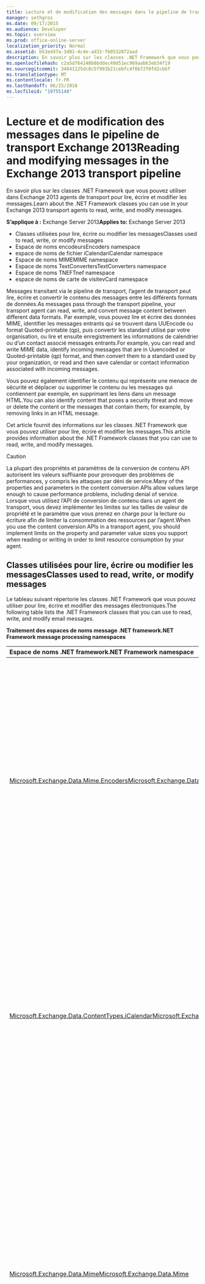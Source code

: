 ```yaml
---
title: Lecture et de modification des messages dans le pipeline de transport Exchange 2013
manager: sethgros
ms.date: 09/17/2015
ms.audience: Developer
ms.topic: overview
ms.prod: office-online-server
localization_priority: Normal
ms.assetid: b53ed47a-3d01-4c4e-ad32-fb0532872aad
description: En savoir plus sur les classes .NET Framework que vous pouvez utiliser dans Exchange 2013 agents de transport pour lire, écrire et modifier les messages.
ms.openlocfilehash: c2a5d764140b86ddec49d51ec969aab63eb34f19
ms.sourcegitcommit: 34041125dc8c5f993b21cebfc4f8b72f0fd2cb6f
ms.translationtype: MT
ms.contentlocale: fr-FR
ms.lasthandoff: 06/25/2018
ms.locfileid: "19755148"
---
```

# <a name="reading-and-modifying-messages-in-the-exchange-2013-transport-pipeline"></a><span data-ttu-id="31480-103">Lecture et de modification des messages dans le pipeline de transport Exchange 2013</span><span class="sxs-lookup"><span data-stu-id="31480-103">Reading and modifying messages in the Exchange 2013 transport pipeline</span></span>

<span data-ttu-id="31480-104">En savoir plus sur les classes .NET Framework que vous pouvez utiliser dans Exchange 2013 agents de transport pour lire, écrire et modifier les messages.</span><span class="sxs-lookup"><span data-stu-id="31480-104">Learn about the .NET Framework classes you can use in your Exchange 2013 transport agents to read, write, and modify messages.</span></span>
  
<span data-ttu-id="31480-105">**S’applique à :** Exchange Server 2013</span><span class="sxs-lookup"><span data-stu-id="31480-105">**Applies to:** Exchange Server 2013</span></span>
  
- <span data-ttu-id="31480-106">Classes utilisées pour lire, écrire ou modifier les messages</span><span class="sxs-lookup"><span data-stu-id="31480-106">Classes used to read, write, or modify messages</span></span>
- <span data-ttu-id="31480-107">Espace de noms encodeurs</span><span class="sxs-lookup"><span data-stu-id="31480-107">Encoders namespace</span></span>
- <span data-ttu-id="31480-108">espace de noms de fichier iCalendar</span><span class="sxs-lookup"><span data-stu-id="31480-108">iCalendar namespace</span></span>
- <span data-ttu-id="31480-109">Espace de noms MIME</span><span class="sxs-lookup"><span data-stu-id="31480-109">MIME namespace</span></span>
- <span data-ttu-id="31480-110">Espace de noms TextConverters</span><span class="sxs-lookup"><span data-stu-id="31480-110">TextConverters namespace</span></span>
- <span data-ttu-id="31480-111">Espace de noms TNEF</span><span class="sxs-lookup"><span data-stu-id="31480-111">Tnef namespace</span></span>
- <span data-ttu-id="31480-112">espace de noms de carte de visite</span><span class="sxs-lookup"><span data-stu-id="31480-112">vCard namespace</span></span>
  
<span data-ttu-id="31480-113">Messages transitant via le pipeline de transport, l’agent de transport peut lire, écrire et convertir le contenu des messages entre les différents formats de données.</span><span class="sxs-lookup"><span data-stu-id="31480-113">As messages pass through the transport pipeline, your transport agent can read, write, and convert message content between different data formats.</span></span> <span data-ttu-id="31480-114">Par exemple, vous pouvez lire et écrire des données MIME, identifier les messages entrants qui se trouvent dans UUEncode ou format Quoted-printable (qp), puis convertir les standard utilisé par votre organisation, ou lire et ensuite enregistrement les informations de calendrier ou d’un contact associé messages entrants.</span><span class="sxs-lookup"><span data-stu-id="31480-114">For example, you can read and write MIME data, identify incoming messages that are in Uuencoded or Quoted-printable (qp) format, and then convert them to a standard used by your organization, or read and then save calendar or contact information associated with incoming messages.</span></span> 
  
<span data-ttu-id="31480-115">Vous pouvez également identifier le contenu qui représente une menace de sécurité et déplacer ou supprimer le contenu ou les messages qui contiennent par exemple, en supprimant les liens dans un message HTML.</span><span class="sxs-lookup"><span data-stu-id="31480-115">You can also identify content that poses a security threat and move or delete the content or the messages that contain them; for example, by removing links in an HTML message.</span></span>
  
<span data-ttu-id="31480-116">Cet article fournit des informations sur les classes .NET Framework que vous pouvez utiliser pour lire, écrire et modifier les messages.</span><span class="sxs-lookup"><span data-stu-id="31480-116">This article provides information about the .NET Framework classes that you can use to read, write, and modify messages.</span></span>
  
> [!CAUTION]
> <span data-ttu-id="31480-117">La plupart des propriétés et paramètres de la conversion de contenu API autorisent les valeurs suffisante pour provoquer des problèmes de performances, y compris les attaques par déni de service.</span><span class="sxs-lookup"><span data-stu-id="31480-117">Many of the properties and parameters in the content conversion APIs allow values large enough to cause performance problems, including denial of service.</span></span> <span data-ttu-id="31480-118">Lorsque vous utilisez l’API de conversion de contenu dans un agent de transport, vous devez implémenter les limites sur les tailles de valeur de propriété et le paramètre que vous prenez en charge pour la lecture ou écriture afin de limiter la consommation des ressources par l’agent.</span><span class="sxs-lookup"><span data-stu-id="31480-118">When you use the content conversion APIs in a transport agent, you should implement limits on the property and parameter value sizes you support when reading or writing in order to limit resource consumption by your agent.</span></span> 

<span data-ttu-id="31480-119"><a name="Namespaces"> </a></span><span class="sxs-lookup"><span data-stu-id="31480-119"></span></span>

## <a name="classes-used-to-read-write-or-modify-messages"></a><span data-ttu-id="31480-120">Classes utilisées pour lire, écrire ou modifier les messages</span><span class="sxs-lookup"><span data-stu-id="31480-120">Classes used to read, write, or modify messages</span></span>

<span data-ttu-id="31480-121">Le tableau suivant répertorie les classes .NET Framework que vous pouvez utiliser pour lire, écrire et modifier des messages électroniques.</span><span class="sxs-lookup"><span data-stu-id="31480-121">The following table lists the .NET Framework classes that you can use to read, write, and modify email messages.</span></span>
  
<span data-ttu-id="31480-122">**Traitement des espaces de noms message .NET framework**</span><span class="sxs-lookup"><span data-stu-id="31480-122">**.NET Framework message processing namespaces**</span></span>

|<span data-ttu-id="31480-123">**Espace de noms .NET framework**</span><span class="sxs-lookup"><span data-stu-id="31480-123">**.NET Framework namespace**</span></span>|<span data-ttu-id="31480-124">**Classes**</span><span class="sxs-lookup"><span data-stu-id="31480-124">**Classes**</span></span>|
|:-----|:-----|
|[<span data-ttu-id="31480-125">Microsoft.Exchange.Data.Mime.Encoders</span><span class="sxs-lookup"><span data-stu-id="31480-125">Microsoft.Exchange.Data.Mime.Encoders</span></span>](https://msdn.microsoft.com/library/Microsoft.Exchange.Data.Mime.Encoders.aspx) <br/> |<span data-ttu-id="31480-126">Contient des classes pour coder et décoder mémoire, une classe de flux encodeur qui accepte l’une des classes encodeur ou un décodeur contenues dans une énumération associée, et [le codeur ByteEncoder](https://msdn.microsoft.com/library/Microsoft.Exchange.Data.Mime.Encoders.ByteEncoder.aspx) la classe de base et classe d’exception [ByteEncoderException](https://msdn.microsoft.com/library/Microsoft.Exchange.Data.Mime.Encoders.ByteEncoderException.aspx) pour les encodeurs et des décodeurs.</span><span class="sxs-lookup"><span data-stu-id="31480-126">Contains classes for in-memory encoding and decoding, an encoder stream class that accepts one of the encoder or decoder classes contained in an associated enumeration, and the [ByteEncoder](https://msdn.microsoft.com/library/Microsoft.Exchange.Data.Mime.Encoders.ByteEncoder.aspx) base class and [ByteEncoderException](https://msdn.microsoft.com/library/Microsoft.Exchange.Data.Mime.Encoders.ByteEncoderException.aspx) exception class for the encoders and decoders.</span></span>  <br/> |
|[<span data-ttu-id="31480-127">Microsoft.Exchange.Data.ContentTypes.iCalendar</span><span class="sxs-lookup"><span data-stu-id="31480-127">Microsoft.Exchange.Data.ContentTypes.iCalendar</span></span>](https://msdn.microsoft.com/library/Microsoft.Exchange.Data.ContentTypes.iCalendar.aspx) <br/> |<span data-ttu-id="31480-128">Contient les types qui vous permettent de lire et écrire des flux de données qui contiennent des informations de calendrier.</span><span class="sxs-lookup"><span data-stu-id="31480-128">Contains types that enable you to read and write data streams that contain calendar information.</span></span> <span data-ttu-id="31480-129">Inclut un calendrier de lecteur et writer, un objet exception, un objet de périodicité et structures et énumérations qui vous aident à renvoient les informations relatives aux éléments de calendrier.</span><span class="sxs-lookup"><span data-stu-id="31480-129">Includes a calendar reader and writer, an exception object, a recurrence object, and structures and enumerations that help you return property information about calendar items.</span></span>  <br/> |
|[<span data-ttu-id="31480-130">Microsoft.Exchange.Data.Mime</span><span class="sxs-lookup"><span data-stu-id="31480-130">Microsoft.Exchange.Data.Mime</span></span>](https://msdn.microsoft.com/library/Microsoft.Exchange.Data.Mime.aspx) <br/> |<span data-ttu-id="31480-131">Contient des classes, des structures, énumérations et délégués que vous pouvez utiliser pour créer, lire, écrire, Parcourir, coder et décoder des données MIME.</span><span class="sxs-lookup"><span data-stu-id="31480-131">Contains classes, structures, enumerations, and delegates that you can use to create, read, write, traverse, encode, and decode MIME data.</span></span> <span data-ttu-id="31480-132">Comprend un lecteur de flux et enregistreur qui vous permet de transférer uniquement accès en lecture et écriture pour les flux de données MIME, ainsi que les méthodes basées sur le modèle DOM et classes que vous pouvez utiliser sur des documents MIME.</span><span class="sxs-lookup"><span data-stu-id="31480-132">Includes a stream-based reader and writer that gives you forward-only read and write access to MIME data streams, as well as DOM-based methods and classes you can use on MIME documents.</span></span>  <br/> |
|[<span data-ttu-id="31480-133">Microsoft.Exchange.Data.TextConverters</span><span class="sxs-lookup"><span data-stu-id="31480-133">Microsoft.Exchange.Data.TextConverters</span></span>](https://msdn.microsoft.com/library/Microsoft.Exchange.Data.TextConverters.aspx) <br/> |<span data-ttu-id="31480-134">Contient les classes, structures, énumérations et délégués qui vous permettent de lire et écrire un flux de données et effectuer des conversions entre les types de données spécifiques ; par exemple, le code HTML au Format RTF (RICH Text Format).</span><span class="sxs-lookup"><span data-stu-id="31480-134">Contains classes, structures, enumerations, and delegates that allow you to read and write a data stream and perform conversions between specific data types; for example, HTML to Rich Text Format (RTF).</span></span> <span data-ttu-id="31480-135">Convertisseurs de texte permettent de modifier le format d’un flux de document à partir d’un formulaire vers un autre ainsi que supprimer des éléments d’un document qui peut poser un risque de sécurité de façon sélective.</span><span class="sxs-lookup"><span data-stu-id="31480-135">Text converters enable you to change the format of a document stream from one form to another as well as selectively remove elements of a document that might pose a security risk.</span></span>  <br/> |
|[<span data-ttu-id="31480-136">Microsoft.Exchange.Data.ContentTypes.Tnef</span><span class="sxs-lookup"><span data-stu-id="31480-136">Microsoft.Exchange.Data.ContentTypes.Tnef</span></span>](https://msdn.microsoft.com/library/Microsoft.Exchange.Data.ContentTypes.Tnef.aspx) <br/> |<span data-ttu-id="31480-137">Contient un lecteur de flux avant uniquement et enregistreur, une classe d’exception et structures et énumérations qui facilitent la lecture et l’écriture de données Neutral Encapsulation Format TNEF (Transport).</span><span class="sxs-lookup"><span data-stu-id="31480-137">Contains a forward-only stream reader and writer, an exception class, and structures and enumerations that facilitate reading and writing Transport Neutral Encapsulation Format (TNEF) data.</span></span>  <br/> |
|[<span data-ttu-id="31480-138">Microsoft.Exchange.Data.ContentTypes.vCard</span><span class="sxs-lookup"><span data-stu-id="31480-138">Microsoft.Exchange.Data.ContentTypes.vCard</span></span>](https://msdn.microsoft.com/library/Microsoft.Exchange.Data.ContentTypes.vCard.aspx) <br/> |<span data-ttu-id="31480-139">Contient un lecteur de flux avant uniquement et enregistreur, une classe d’exception et structures et énumérations qui facilitent la lecture et l’écriture des données de contact au format vCard.</span><span class="sxs-lookup"><span data-stu-id="31480-139">Contains a forward-only stream reader and writer, an exception class, and structures and enumerations that facilitate reading and writing vCard-formatted contact data.</span></span>  <br/> |
   
## <a name="encoders-namespace"></a><span data-ttu-id="31480-140">Espace de noms encodeurs</span><span class="sxs-lookup"><span data-stu-id="31480-140">Encoders namespace</span></span>
<span data-ttu-id="31480-141"><a name="Encoders"> </a></span><span class="sxs-lookup"><span data-stu-id="31480-141"></span></span>

<span data-ttu-id="31480-142">L’espace de noms encodeurs contient des classes pour coder et décoder mémoire.</span><span class="sxs-lookup"><span data-stu-id="31480-142">The Encoders namespace contains classes for in-memory encoding and decoding.</span></span> <span data-ttu-id="31480-143">Il héritent de la classe de base [le codeur ByteEncoder](https://msdn.microsoft.com/library/Microsoft.Exchange.Data.Mime.Encoders.ByteEncoder.aspx) .</span><span class="sxs-lookup"><span data-stu-id="31480-143">These inherit from the [ByteEncoder](https://msdn.microsoft.com/library/Microsoft.Exchange.Data.Mime.Encoders.ByteEncoder.aspx) base class.</span></span> <span data-ttu-id="31480-144">Classes de coder et décoder pour Base64, BinHex, Quoted-printable (qp) et Unix-to-Unix (Uu).</span><span class="sxs-lookup"><span data-stu-id="31480-144">Classes encode and decode for Base64, BinHex, Quoted-printable (qp), and Unix-to-Unix (Uu).</span></span> <span data-ttu-id="31480-145">Les classes suivantes sont utilisées pour coder et décoder mémoire :</span><span class="sxs-lookup"><span data-stu-id="31480-145">The following classes are used for in-memory encoding and decoding:</span></span> 
  
- [<span data-ttu-id="31480-146">Base64Encoder</span><span class="sxs-lookup"><span data-stu-id="31480-146">Base64Encoder</span></span>](https://msdn.microsoft.com/library/Microsoft.Exchange.Data.Mime.Encoders.Base64Encoder.aspx)
    
- [<span data-ttu-id="31480-147">Base64Decoder</span><span class="sxs-lookup"><span data-stu-id="31480-147">Base64Decoder</span></span>](https://msdn.microsoft.com/library/Microsoft.Exchange.Data.Mime.Encoders.Base64Decoder.aspx)
    
- [<span data-ttu-id="31480-148">BinHexEncoder</span><span class="sxs-lookup"><span data-stu-id="31480-148">BinHexEncoder</span></span>](https://msdn.microsoft.com/library/Microsoft.Exchange.Data.Mime.Encoders.BinHexEncoder.aspx)
    
- [<span data-ttu-id="31480-149">BinHexDecoder</span><span class="sxs-lookup"><span data-stu-id="31480-149">BinHexDecoder</span></span>](https://msdn.microsoft.com/library/Microsoft.Exchange.Data.Mime.Encoders.BinHexDecoder.aspx)
    
- [<span data-ttu-id="31480-150">QPEncoder</span><span class="sxs-lookup"><span data-stu-id="31480-150">QPEncoder</span></span>](https://msdn.microsoft.com/library/Microsoft.Exchange.Data.Mime.Encoders.QPEncoder.aspx)
    
- [<span data-ttu-id="31480-151">QPDecoder</span><span class="sxs-lookup"><span data-stu-id="31480-151">QPDecoder</span></span>](https://msdn.microsoft.com/library/Microsoft.Exchange.Data.Mime.Encoders.QPDecoder.aspx)
    
- [<span data-ttu-id="31480-152">UUEncoder</span><span class="sxs-lookup"><span data-stu-id="31480-152">UUEncoder</span></span>](https://msdn.microsoft.com/library/Microsoft.Exchange.Data.Mime.Encoders.UUEncoder.aspx)
    
- [<span data-ttu-id="31480-153">UUDecoder</span><span class="sxs-lookup"><span data-stu-id="31480-153">UUDecoder</span></span>](https://msdn.microsoft.com/library/Microsoft.Exchange.Data.Mime.Encoders.UUDecoder.aspx)
    
<span data-ttu-id="31480-154">Les encodeurs et décodeurs héritent de la classe de base [le codeur ByteEncoder](https://msdn.microsoft.com/library/Microsoft.Exchange.Data.Mime.Encoders.ByteEncoder.aspx) et utilisent la classe d’exception [ByteEncoderException](https://msdn.microsoft.com/library/Microsoft.Exchange.Data.Mime.Encoders.ByteEncoderException.aspx) pour la gestion des erreurs.</span><span class="sxs-lookup"><span data-stu-id="31480-154">The encoders and decoders inherit from the [ByteEncoder](https://msdn.microsoft.com/library/Microsoft.Exchange.Data.Mime.Encoders.ByteEncoder.aspx) base class and use the [ByteEncoderException](https://msdn.microsoft.com/library/Microsoft.Exchange.Data.Mime.Encoders.ByteEncoderException.aspx) exception class for error handling.</span></span> 
  
<span data-ttu-id="31480-155">En outre, l’espace de noms contient la classe [MacBinaryHeader](https://msdn.microsoft.com/library/Microsoft.Exchange.Data.Mime.Encoders.MacBinaryHeader.aspx) , qui identifie les fichiers MacBinary codé et lit leur en-tête de fichier associé.</span><span class="sxs-lookup"><span data-stu-id="31480-155">Additionally, the namespace contains the [MacBinaryHeader](https://msdn.microsoft.com/library/Microsoft.Exchange.Data.Mime.Encoders.MacBinaryHeader.aspx) class, which identifies MacBinary encoded files and reads their associated file header.</span></span> 
  
<span data-ttu-id="31480-156">Enfin, la classe [EncoderStream](https://msdn.microsoft.com/library/Microsoft.Exchange.Data.Mime.Encoders.EncoderStream.aspx) effectue une conversion sur un flux de données au lieu d’un objet en mémoire.</span><span class="sxs-lookup"><span data-stu-id="31480-156">Finally, the [EncoderStream](https://msdn.microsoft.com/library/Microsoft.Exchange.Data.Mime.Encoders.EncoderStream.aspx) class performs a conversion on a data stream instead of an in-memory object.</span></span> <span data-ttu-id="31480-157">Cette classe accepte une des classes encodeur ou un décodeur et lit ou écrit en fonction de l’énumération [EncoderStreamAccess](https://msdn.microsoft.com/library/Microsoft.Exchange.Data.Mime.Encoders.EncoderStreamAccess.aspx) associée.</span><span class="sxs-lookup"><span data-stu-id="31480-157">This class accepts one of the encoder or decoder classes and either reads or writes according to the associated [EncoderStreamAccess](https://msdn.microsoft.com/library/Microsoft.Exchange.Data.Mime.Encoders.EncoderStreamAccess.aspx) enumeration.</span></span> 
  
## <a name="icalendar-namespace"></a><span data-ttu-id="31480-158">espace de noms de fichier iCalendar</span><span class="sxs-lookup"><span data-stu-id="31480-158">iCalendar namespace</span></span>
<span data-ttu-id="31480-159"><a name="iCalendar"> </a></span><span class="sxs-lookup"><span data-stu-id="31480-159"></span></span>

<span data-ttu-id="31480-160">L’espace de noms iCalendar fournit un lecteur avant uniquement rédacteur pour les données iCalendar, en plus des structures de prise en charge et les classes pour la création, l’accès à et modification de flux de fichier iCalendar.</span><span class="sxs-lookup"><span data-stu-id="31480-160">The iCalendar namespace provides a forward-only reader and writer for iCalendar data, in addition to supporting structures and classes for creating, accessing, and modifying iCalendar streams.</span></span>
  
<span data-ttu-id="31480-161">Les classes [CalendarReader](https://msdn.microsoft.com/library/Microsoft.Exchange.Data.ContentTypes.iCalendar.CalendarReader.aspx) et [CalendarWriter](https://msdn.microsoft.com/library/Microsoft.Exchange.Data.ContentTypes.iCalendar.CalendarWriter.aspx) sont utilisées pour lire et écrire des données de flux de fichier iCalendar.</span><span class="sxs-lookup"><span data-stu-id="31480-161">The [CalendarReader](https://msdn.microsoft.com/library/Microsoft.Exchange.Data.ContentTypes.iCalendar.CalendarReader.aspx) and [CalendarWriter](https://msdn.microsoft.com/library/Microsoft.Exchange.Data.ContentTypes.iCalendar.CalendarWriter.aspx) classes are used to read and write iCalendar stream data.</span></span> 
  
<span data-ttu-id="31480-162">Le CalendarReader prend un [flux](https://msdn.microsoft.com/library/System.IO.Stream.aspx) lisible en tant qu’argument à ses constructeurs.</span><span class="sxs-lookup"><span data-stu-id="31480-162">The CalendarReader takes a readable [Stream](https://msdn.microsoft.com/library/System.IO.Stream.aspx) as an argument to its constructors.</span></span> <span data-ttu-id="31480-163">Vous pouvez ensuite utiliser les méthodes [ReadFirstChildComponent](https://msdn.microsoft.com/library/Microsoft.Exchange.Data.ContentTypes.iCalendar.CalendarReader.ReadFirstChildComponent.aspx) , [ReadNextSiblingComponent](https://msdn.microsoft.com/library/Microsoft.Exchange.Data.ContentTypes.iCalendar.CalendarReader.ReadNextSiblingComponent.aspx) et [ReadNextComponent](https://msdn.microsoft.com/library/Microsoft.Exchange.Data.ContentTypes.iCalendar.CalendarReader.ReadNextComponent.aspx) à accès séquentiel les composants iCalendar dans le flux de données.</span><span class="sxs-lookup"><span data-stu-id="31480-163">You can then use the [ReadFirstChildComponent](https://msdn.microsoft.com/library/Microsoft.Exchange.Data.ContentTypes.iCalendar.CalendarReader.ReadFirstChildComponent.aspx) , [ReadNextSiblingComponent](https://msdn.microsoft.com/library/Microsoft.Exchange.Data.ContentTypes.iCalendar.CalendarReader.ReadNextSiblingComponent.aspx) , and [ReadNextComponent](https://msdn.microsoft.com/library/Microsoft.Exchange.Data.ContentTypes.iCalendar.CalendarReader.ReadNextComponent.aspx) methods to sequentially access the iCalendar components in the data stream.</span></span> <span data-ttu-id="31480-164">Selon la valeur que vous avez définies pour la propriété [ComplianceMode](https://msdn.microsoft.com/library/Microsoft.Exchange.Data.ContentTypes.iCalendar.CalendarReader.ComplianceMode.aspx) , erreurs dans le flux de fichier iCalendar provoquent une exception est levée ou entraînera la propriété [ComplianceStatus](https://msdn.microsoft.com/library/Microsoft.Exchange.Data.ContentTypes.iCalendar.CalendarReader.ComplianceStatus.aspx) être définie sur une valeur autre que [conforme](https://msdn.microsoft.com/library/Microsoft.Exchange.Data.ContentTypes.iCalendar.CalendarComplianceStatus.Compliant.aspx) .</span><span class="sxs-lookup"><span data-stu-id="31480-164">Based on the value that you have set for the [ComplianceMode](https://msdn.microsoft.com/library/Microsoft.Exchange.Data.ContentTypes.iCalendar.CalendarReader.ComplianceMode.aspx) property, errors in the iCalendar stream will cause an exception to be thrown or will cause the [ComplianceStatus](https://msdn.microsoft.com/library/Microsoft.Exchange.Data.ContentTypes.iCalendar.CalendarReader.ComplianceStatus.aspx) property to be set to a value other than [Compliant](https://msdn.microsoft.com/library/Microsoft.Exchange.Data.ContentTypes.iCalendar.CalendarComplianceStatus.Compliant.aspx) .</span></span> <span data-ttu-id="31480-165">Vous pouvez vérifier cette propriété pour découvrir des problèmes avec les données entrantes iCalendar.</span><span class="sxs-lookup"><span data-stu-id="31480-165">You can check this property to discover any issues with incoming iCalendar data.</span></span> 
  
<span data-ttu-id="31480-166">La classe [CalendarWriter](https://msdn.microsoft.com/library/Microsoft.Exchange.Data.ContentTypes.iCalendar.CalendarWriter.aspx) prend un [flux de données](https://msdn.microsoft.com/library/System.IO.Stream.aspx) accessible en écriture en tant qu’argument à ses constructeurs.</span><span class="sxs-lookup"><span data-stu-id="31480-166">The [CalendarWriter](https://msdn.microsoft.com/library/Microsoft.Exchange.Data.ContentTypes.iCalendar.CalendarWriter.aspx) class takes a writable [Stream](https://msdn.microsoft.com/library/System.IO.Stream.aspx) as an argument to its constructors.</span></span> 
  
## <a name="mime-namespace"></a><span data-ttu-id="31480-167">Espace de noms MIME</span><span class="sxs-lookup"><span data-stu-id="31480-167">MIME namespace</span></span>
<span data-ttu-id="31480-168"><a name="MIME"> </a></span><span class="sxs-lookup"><span data-stu-id="31480-168"></span></span>

<span data-ttu-id="31480-169">L’espace de noms MIME fournit des classes qui vous permettent de créer, accéder et modifier des documents MIME.</span><span class="sxs-lookup"><span data-stu-id="31480-169">The MIME namespace provides classes that enable you to create, access, and modify MIME documents.</span></span> <span data-ttu-id="31480-170">Vous pouvez travailler avec des documents MIME en utilisant soit une méthode basée sur le DOM ou stream.</span><span class="sxs-lookup"><span data-stu-id="31480-170">You can work with MIME documents by using either a stream-based or DOM-based method.</span></span>
  
### <a name="mimedocument-class-and-the-mime-dom"></a><span data-ttu-id="31480-171">Classe MimeDocument et le DOM MIME</span><span class="sxs-lookup"><span data-stu-id="31480-171">MimeDocument class and the MIME DOM</span></span>

<span data-ttu-id="31480-172">La classe [MimeDocument](https://msdn.microsoft.com/library/Microsoft.Exchange.Data.Mime.MimeDocument.aspx) permet l’accès à un document MIME DOM.</span><span class="sxs-lookup"><span data-stu-id="31480-172">The [MimeDocument](https://msdn.microsoft.com/library/Microsoft.Exchange.Data.Mime.MimeDocument.aspx) class enables DOM access to a MIME document.</span></span> <span data-ttu-id="31480-173">Utiliser les objets de ce type lorsque vous avez la mémoire disponible pour charger un modèle DOM entière et que vous devez vive pour les en-têtes et le contenu du message.</span><span class="sxs-lookup"><span data-stu-id="31480-173">Use objects of this type when you have the available memory to load a whole DOM and you must have random access to the headers and content of the message.</span></span> 
  
<span data-ttu-id="31480-174">Chargement des données dans un objet [MimeDocument](https://msdn.microsoft.com/library/Microsoft.Exchange.Data.Mime.MimeDocument.aspx) en utilisant les méthodes [GetLoadStream](https://msdn.microsoft.com/library/Microsoft.Exchange.Data.Mime.MimeDocument.GetLoadStream.aspx) ou [charger](https://msdn.microsoft.com/library/Microsoft.Exchange.Data.Mime.MimeDocument.Load.aspx) .</span><span class="sxs-lookup"><span data-stu-id="31480-174">You load data into a [MimeDocument](https://msdn.microsoft.com/library/Microsoft.Exchange.Data.Mime.MimeDocument.aspx) object by using the [GetLoadStream](https://msdn.microsoft.com/library/Microsoft.Exchange.Data.Mime.MimeDocument.GetLoadStream.aspx) or [Load](https://msdn.microsoft.com/library/Microsoft.Exchange.Data.Mime.MimeDocument.Load.aspx) methods.</span></span> <span data-ttu-id="31480-175">Vous pouvez puis parcourir la hiérarchie du DOM et créer, modifier ou supprimer des données MIME.</span><span class="sxs-lookup"><span data-stu-id="31480-175">You can then walk the DOM hierarchy and create, modify, or remove MIME data.</span></span> <span data-ttu-id="31480-176">Une fois que vous avez modifié les données MIME, vous pouvez l’écrire dans un flux à l’aide d’une des méthodes [WriteTo](https://msdn.microsoft.com/library/Microsoft.Exchange.Data.Mime.MimeNode.WriteTo.aspx) .</span><span class="sxs-lookup"><span data-stu-id="31480-176">After you have modified the MIME data, you can write it to a stream by using one of the [WriteTo](https://msdn.microsoft.com/library/Microsoft.Exchange.Data.Mime.MimeNode.WriteTo.aspx) methods.</span></span> 
  
<span data-ttu-id="31480-177">La figure suivante illustre la structure des données dans un objet [MimeDocument](https://msdn.microsoft.com/library/Microsoft.Exchange.Data.Mime.MimeDocument.aspx) .</span><span class="sxs-lookup"><span data-stu-id="31480-177">The following figure shows the structure of data within a [MimeDocument](https://msdn.microsoft.com/library/Microsoft.Exchange.Data.Mime.MimeDocument.aspx) object.</span></span> 
  
<span data-ttu-id="31480-178">**La figure 1. Structure d’objets MimeDocument**</span><span class="sxs-lookup"><span data-stu-id="31480-178">**Figure 1. Structure of MimeDocument objects**</span></span>

![Architecture DOM MIME](media/MimeDomArchitecture.gif)
  
### <a name="mimereader-and-mimewriter-classes-and-stream-based-mime-parsing"></a><span data-ttu-id="31480-180">Classes MimeReader et MimeWriter et basée sur les flux de données d’analyse MIME</span><span class="sxs-lookup"><span data-stu-id="31480-180">MimeReader and MimeWriter classes and stream-based MIME parsing</span></span>

<span data-ttu-id="31480-181">Les classes [MimeReader](https://msdn.microsoft.com/library/Microsoft.Exchange.Data.Mime.MimeReader.aspx) et [MimeWriter](https://msdn.microsoft.com/library/Microsoft.Exchange.Data.Mime.MimeWriter.aspx) activer l’accès avant uniquement pour les flux de données MIME.</span><span class="sxs-lookup"><span data-stu-id="31480-181">The [MimeReader](https://msdn.microsoft.com/library/Microsoft.Exchange.Data.Mime.MimeReader.aspx) and [MimeWriter](https://msdn.microsoft.com/library/Microsoft.Exchange.Data.Mime.MimeWriter.aspx) classes enable forward-only access to MIME streams.</span></span> <span data-ttu-id="31480-182">Utilisez ces classes lorsque vous n’avez pas à modifier les données MIME qui requiert des données qui a déjà été lire ou écrites.</span><span class="sxs-lookup"><span data-stu-id="31480-182">Use these classes when you do not have to change the MIME data that requires data that has already been read or written.</span></span> <span data-ttu-id="31480-183">Par exemple, si vous souhaitez imprimer des messages qui correspondent à un format prédéfini, la classe [MimeWriter](https://msdn.microsoft.com/library/Microsoft.Exchange.Data.Mime.MimeWriter.aspx) peut être idéale.</span><span class="sxs-lookup"><span data-stu-id="31480-183">For example, if you want to print messages that fit a predefined format, the [MimeWriter](https://msdn.microsoft.com/library/Microsoft.Exchange.Data.Mime.MimeWriter.aspx) class might be ideal.</span></span> 
  
<span data-ttu-id="31480-184">La classe [MimeDocument](https://msdn.microsoft.com/library/Microsoft.Exchange.Data.Mime.MimeDocument.aspx) encapsule un modèle DOM.</span><span class="sxs-lookup"><span data-stu-id="31480-184">The [MimeDocument](https://msdn.microsoft.com/library/Microsoft.Exchange.Data.Mime.MimeDocument.aspx) class encapsulates a DOM.</span></span> <span data-ttu-id="31480-185">Les classes [MimeReader](https://msdn.microsoft.com/library/Microsoft.Exchange.Data.Mime.MimeReader.aspx) et [MimeWriter](https://msdn.microsoft.com/library/Microsoft.Exchange.Data.Mime.MimeWriter.aspx) représentent les ordinateurs de l’état.</span><span class="sxs-lookup"><span data-stu-id="31480-185">The [MimeReader](https://msdn.microsoft.com/library/Microsoft.Exchange.Data.Mime.MimeReader.aspx) and [MimeWriter](https://msdn.microsoft.com/library/Microsoft.Exchange.Data.Mime.MimeWriter.aspx) classes represent state computers.</span></span> <span data-ttu-id="31480-186">Leur modification de l’état en fonction de l’entrée reçu et les méthodes appelées.</span><span class="sxs-lookup"><span data-stu-id="31480-186">Their states change based on the input received and the methods called.</span></span> <span data-ttu-id="31480-187">Les figures 2 à 5 sont les diagrammes de transition d’état simplifiée qui montrent, pour l’objet [MimeReader](https://msdn.microsoft.com/library/Microsoft.Exchange.Data.Mime.MimeReader.aspx) , les méthodes sont valides pour appeler à partir de chaque état et l’état qui provoquera.</span><span class="sxs-lookup"><span data-stu-id="31480-187">Figures 2 through 5 are simplified state transition diagrams that show, for the [MimeReader](https://msdn.microsoft.com/library/Microsoft.Exchange.Data.Mime.MimeReader.aspx) object, which methods are valid to call from each state and the state that will result.</span></span> 
  
<span data-ttu-id="31480-188">Pour utiliser ces diagrammes, suivez les flèches d’un état à l’autre, en notant les appels de méthode ou renvoyer les valeurs qui provoquent l’état à modifier.</span><span class="sxs-lookup"><span data-stu-id="31480-188">To use these diagrams, follow the arrows from one state to the next, noting the method calls or return values that cause the state to change.</span></span> <span data-ttu-id="31480-189">Par exemple, dans le premier schéma, supposons que vous êtes au début de l’objet stream qui appartient à la MimeReader que vous avez créée.</span><span class="sxs-lookup"><span data-stu-id="31480-189">For example, in the first diagram, assume that you are at the start of the stream that belongs to the MimeReader that you have created.</span></span> <span data-ttu-id="31480-190">Pour obtenir l’état des en-têtes de composant, appelez [ReadNextPart](https://msdn.microsoft.com/library/Microsoft.Exchange.Data.Mime.MimeReader.ReadNextPart.aspx) ou [ReadFirstChildPart](https://msdn.microsoft.com/library/Microsoft.Exchange.Data.Mime.MimeReader.ReadFirstChildPart.aspx) , dans cet ordre.</span><span class="sxs-lookup"><span data-stu-id="31480-190">To get to the Part Headers state, call one of [ReadNextPart](https://msdn.microsoft.com/library/Microsoft.Exchange.Data.Mime.MimeReader.ReadNextPart.aspx) or [ReadFirstChildPart](https://msdn.microsoft.com/library/Microsoft.Exchange.Data.Mime.MimeReader.ReadFirstChildPart.aspx) , in that order.</span></span> <span data-ttu-id="31480-191">Si les en-têtes (autrement dit, si le MIME est correct), vous entrez dans l’état d’en-têtes de composant.</span><span class="sxs-lookup"><span data-stu-id="31480-191">If there are headers (that is, if the MIME is well-formed), you will enter into the Part Headers state.</span></span> <span data-ttu-id="31480-192">Dans le cas contraire, une exception est levée.</span><span class="sxs-lookup"><span data-stu-id="31480-192">Otherwise, an exception will be thrown.</span></span> 
  
<span data-ttu-id="31480-193">**La figure 2. Diagramme de transition d’état simplifié pour les objets MimeReader**</span><span class="sxs-lookup"><span data-stu-id="31480-193">**Figure 2. Simplified state transition diagram for MimeReader objects**</span></span>

![Diagramme d’état MimeReader](media/MimeReader_StateDiagram_01.gif)
  
> [!NOTE]
> <span data-ttu-id="31480-195">Figures 3, 4 et 5, développent États affichées dans les diagrammes précédentes.</span><span class="sxs-lookup"><span data-stu-id="31480-195">Figures 3, 4, and 5 expand on states shown in each of the previous diagrams.</span></span> 
  
<span data-ttu-id="31480-196">**La figure 3. Développement de l’état des en-têtes de composants à partir de la Figure 2**</span><span class="sxs-lookup"><span data-stu-id="31480-196">**Figure 3. Expansion of Part Headers state from Figure 2**</span></span>

![Développement de l’état « En-têtes de composant ».](media/MimeReader_StateDiagram_02.gif)
  
<span data-ttu-id="31480-198">**La figure 4. Développement de l’état d’en-tête de la Figure 3 lorsqu’un paramètre a été trouvée dans un en-tête**</span><span class="sxs-lookup"><span data-stu-id="31480-198">**Figure 4. Expansion of Header state from Figure 3 when a parameter has been encountered in a header**</span></span>

![Développement de l’état « En-têtes de composant ».](media/MimeReader_StateDiagram_03.gif)
  
> [!NOTE]
> <span data-ttu-id="31480-200">L’état représenté par la Figure 5 est récursive, si vous rencontrez un groupe d’adresses, vous pouvez utiliser la propriété [GroupRecipientReader](https://msdn.microsoft.com/library/Microsoft.Exchange.Data.Mime.MimeAddressReader.GroupRecipientReader.aspx) pour lire les adresses dans le groupe.</span><span class="sxs-lookup"><span data-stu-id="31480-200">The state represented by Figure 5 is recursive in that, if an address group is encountered, you can use the [GroupRecipientReader](https://msdn.microsoft.com/library/Microsoft.Exchange.Data.Mime.MimeAddressReader.GroupRecipientReader.aspx) property to read the addresses in the group.</span></span> 
  
<span data-ttu-id="31480-201">**La figure 5. Développement de l’état d’en-tête de la Figure 3 lorsqu’une adresse ou un groupe d’adresses**</span><span class="sxs-lookup"><span data-stu-id="31480-201">**Figure 5. Expansion of Header state from Figure 3 when an address or address group is encountered**</span></span>

![Développement de l’état « En-tête » pour l’adresse ou le groupe](media/MimeReader_StateDiagram_04.gif)
  
<span data-ttu-id="31480-203">Afficher les diagrammes de transition d’état simplifié pour l’objet [MimeWriter](https://msdn.microsoft.com/library/Microsoft.Exchange.Data.Mime.MimeWriter.aspx) les figures 6 et 7.</span><span class="sxs-lookup"><span data-stu-id="31480-203">Figures 6 and 7 show simplified state transition diagrams for the [MimeWriter](https://msdn.microsoft.com/library/Microsoft.Exchange.Data.Mime.MimeWriter.aspx) object.</span></span> 
  
> [!NOTE]
> <span data-ttu-id="31480-204">La figure 7 s’appuie sur l’état des en-têtes de composants montre la Figure 6.</span><span class="sxs-lookup"><span data-stu-id="31480-204">Figure 7 expands on the Part Headers state shown in Figure 6.</span></span> 
  
<span data-ttu-id="31480-205">**La figure 6. Diagramme de transition d’état simplifié pour les objets MimeWriter**</span><span class="sxs-lookup"><span data-stu-id="31480-205">**Figure 6. Simplified state transition diagram for MimeWriter objects**</span></span>

![Diagramme de transition d’état pour MimeWriter](media/MimeWriter_TopLevel.gif)
  
<span data-ttu-id="31480-207">**La figure 7. Développement de l’état des en-têtes de composants à partir de la Figure 6**</span><span class="sxs-lookup"><span data-stu-id="31480-207">**Figure 7. Expansion of Part Headers state from Figure 6**</span></span>

![Développement du diagramme de transition d’état pour MimeWriter](media/MimeWriter_Diagram_Expansion.gif)
  
## <a name="textconverters-namespace"></a><span data-ttu-id="31480-209">Espace de noms TextConverters</span><span class="sxs-lookup"><span data-stu-id="31480-209">TextConverters namespace</span></span>
<span data-ttu-id="31480-210"><a name="TextConverters"> </a></span><span class="sxs-lookup"><span data-stu-id="31480-210"></span></span>

<span data-ttu-id="31480-211">L’espace de noms TextConverters contient les types qui prennent en charge la conversion du contenu des messages électroniques.</span><span class="sxs-lookup"><span data-stu-id="31480-211">The TextConverters namespace contains types that support the conversion of the contents of email messages.</span></span> <span data-ttu-id="31480-212">Ces types peuvent effectuer la conversion de page de codes, supprimer le code HTML qui n’est pas sécurisé et effectuer des transformations de corps de messages électroniques.</span><span class="sxs-lookup"><span data-stu-id="31480-212">These types can perform code page conversion, remove HTML that is not secure, and perform other transformations on email message bodies.</span></span> <span data-ttu-id="31480-213">L’espace de noms [Microsoft.Exchange.Data.TextConverters](https://msdn.microsoft.com/library/Microsoft.Exchange.Data.TextConverters.aspx) comprend les classes suivantes qui dérivent de la classe abstraite [TextConverter](https://msdn.microsoft.com/library/Microsoft.Exchange.Data.TextConverters.TextConverter.aspx) :</span><span class="sxs-lookup"><span data-stu-id="31480-213">The [Microsoft.Exchange.Data.TextConverters](https://msdn.microsoft.com/library/Microsoft.Exchange.Data.TextConverters.aspx) namespace includes the following classes that derive from the [TextConverter](https://msdn.microsoft.com/library/Microsoft.Exchange.Data.TextConverters.TextConverter.aspx) abstract class:</span></span> 
  
- [<span data-ttu-id="31480-214">EnrichedToHtml</span><span class="sxs-lookup"><span data-stu-id="31480-214">EnrichedToHtml</span></span>](https://msdn.microsoft.com/library/Microsoft.Exchange.Data.TextConverters.EnrichedToHtml.aspx)
    
- [<span data-ttu-id="31480-215">EnrichedToText</span><span class="sxs-lookup"><span data-stu-id="31480-215">EnrichedToText</span></span>](https://msdn.microsoft.com/library/Microsoft.Exchange.Data.TextConverters.EnrichedToText.aspx)
    
- [<span data-ttu-id="31480-216">HtmlToEnriched</span><span class="sxs-lookup"><span data-stu-id="31480-216">HtmlToEnriched</span></span>](https://msdn.microsoft.com/library/Microsoft.Exchange.Data.TextConverters.HtmlToEnriched.aspx)
    
- [<span data-ttu-id="31480-217">HtmlToHtml</span><span class="sxs-lookup"><span data-stu-id="31480-217">HtmlToHtml</span></span>](https://msdn.microsoft.com/library/Microsoft.Exchange.Data.TextConverters.HtmlToHtml.aspx)
    
- [<span data-ttu-id="31480-218">HtmlToRtf</span><span class="sxs-lookup"><span data-stu-id="31480-218">HtmlToRtf</span></span>](https://msdn.microsoft.com/library/Microsoft.Exchange.Data.TextConverters.HtmlToRtf.aspx)
    
- [<span data-ttu-id="31480-219">HtmlToText</span><span class="sxs-lookup"><span data-stu-id="31480-219">HtmlToText</span></span>](https://msdn.microsoft.com/library/Microsoft.Exchange.Data.TextConverters.HtmlToText.aspx)
    
- [<span data-ttu-id="31480-220">RtfCompressedToRtf</span><span class="sxs-lookup"><span data-stu-id="31480-220">RtfCompressedToRtf</span></span>](https://msdn.microsoft.com/library/Microsoft.Exchange.Data.TextConverters.RtfCompressedToRtf.aspx)
    
- [<span data-ttu-id="31480-221">RtfToHtml</span><span class="sxs-lookup"><span data-stu-id="31480-221">RtfToHtml</span></span>](https://msdn.microsoft.com/library/Microsoft.Exchange.Data.TextConverters.RtfToHtml.aspx)
    
- [<span data-ttu-id="31480-222">RtfToRtf</span><span class="sxs-lookup"><span data-stu-id="31480-222">RtfToRtf</span></span>](https://msdn.microsoft.com/library/Microsoft.Exchange.Data.TextConverters.RtfToRtf.aspx)
    
- [<span data-ttu-id="31480-223">RtfToRtfCompressed</span><span class="sxs-lookup"><span data-stu-id="31480-223">RtfToRtfCompressed</span></span>](https://msdn.microsoft.com/library/Microsoft.Exchange.Data.TextConverters.RtfToRtfCompressed.aspx)
    
- [<span data-ttu-id="31480-224">RtfToText</span><span class="sxs-lookup"><span data-stu-id="31480-224">RtfToText</span></span>](https://msdn.microsoft.com/library/Microsoft.Exchange.Data.TextConverters.RtfToText.aspx)
    
- [<span data-ttu-id="31480-225">TextToHtml</span><span class="sxs-lookup"><span data-stu-id="31480-225">TextToHtml</span></span>](https://msdn.microsoft.com/library/Microsoft.Exchange.Data.TextConverters.TextToHtml.aspx)
    
- [<span data-ttu-id="31480-226">TextToRtf</span><span class="sxs-lookup"><span data-stu-id="31480-226">TextToRtf</span></span>](https://msdn.microsoft.com/library/Microsoft.Exchange.Data.TextConverters.TextToRtf.aspx)
    
- [<span data-ttu-id="31480-227">TextToText</span><span class="sxs-lookup"><span data-stu-id="31480-227">TextToText</span></span>](https://msdn.microsoft.com/library/Microsoft.Exchange.Data.TextConverters.TextToText.aspx)
    
<span data-ttu-id="31480-228">Ces convertisseurs de texte permettent de modifier le format d’un flux de documents ou pour supprimer les éléments qui ne sont pas sécurisés à partir d’un document HTML.</span><span class="sxs-lookup"><span data-stu-id="31480-228">These text converters enable you to change the format of a document stream or to remove elements that are not secure from an HTML document.</span></span> <span data-ttu-id="31480-229">Ces classes peuvent être utilisées par eux-mêmes pour effectuer une conversion à l’aide d’un seul appel à une des méthodes de conversion dans la classe de base [TextConverter](https://msdn.microsoft.com/library/Microsoft.Exchange.Data.TextConverters.TextConverter.aspx) , ou il peuvent être passés à un constructeur du convertisseur, qui utilise pour effectuer des lectures convertis ou écrit.</span><span class="sxs-lookup"><span data-stu-id="31480-229">These classes can be used by themselves to perform a conversion by using a single call to one of the Convert methods in the [TextConverter](https://msdn.microsoft.com/library/Microsoft.Exchange.Data.TextConverters.TextConverter.aspx) base class, or they can be passed to a constructor of the converter, which uses it to perform converted reads or writes.</span></span> 
  
<span data-ttu-id="31480-230">La fonctionnalité héritée de la classe de base est utile pour effectuer des conversions lorsque vous avez suffisamment d’espace pour stocker le document original et sa sortie convertie, ou lorsque vous souhaitez stocker les résultats de la conversion.</span><span class="sxs-lookup"><span data-stu-id="31480-230">The functionality inherited from the base class is useful for performing conversions when you have sufficient space to store the original document and its converted output, or when you want to store the results of the conversion.</span></span> <span data-ttu-id="31480-231">La méthode **Convert** prend d’entrée et les flux de sortie, lecteurs de texte ou des auteurs de texte et convertit le contenu de l’entrée à la sortie associée.</span><span class="sxs-lookup"><span data-stu-id="31480-231">The **Convert** method takes input and output streams, text readers, or text writers, and converts the content of the input to the associated output.</span></span> 
  
<span data-ttu-id="31480-232">Également inclus dans l’espace de noms sont le lecteur de texte suivantes, rédacteur et classes de flux :</span><span class="sxs-lookup"><span data-stu-id="31480-232">Also included in the namespace are the following text reader, writer, and stream classes:</span></span>
  
- <span data-ttu-id="31480-233">[ConverterReader](https://msdn.microsoft.com/library/Microsoft.Exchange.Data.TextConverters.ConverterReader.aspx) — dérivés **System.IO.TextReader**.</span><span class="sxs-lookup"><span data-stu-id="31480-233">[ConverterReader](https://msdn.microsoft.com/library/Microsoft.Exchange.Data.TextConverters.ConverterReader.aspx) — Derived from **System.IO.TextReader**.</span></span> 
    
- <span data-ttu-id="31480-234">[ConverterWriter](https://msdn.microsoft.com/library/Microsoft.Exchange.Data.TextConverters.ConverterWriter.aspx) — dérivés **System.IO.TextWriter**.</span><span class="sxs-lookup"><span data-stu-id="31480-234">[ConverterWriter](https://msdn.microsoft.com/library/Microsoft.Exchange.Data.TextConverters.ConverterWriter.aspx) — Derived from **System.IO.TextWriter**.</span></span> 
    
- <span data-ttu-id="31480-235">[ConverterStream](https://msdn.microsoft.com/library/Microsoft.Exchange.Data.TextConverters.ConverterStream.aspx) — dérivé de **System.IO.Stream**.</span><span class="sxs-lookup"><span data-stu-id="31480-235">[ConverterStream](https://msdn.microsoft.com/library/Microsoft.Exchange.Data.TextConverters.ConverterStream.aspx) — Derived from **System.IO.Stream**.</span></span> 
    
<span data-ttu-id="31480-236">Ceux-ci sont utilisés pour effectuer des conversions lorsque vous n’avez pas suffisamment d’espace pour stocker l’original ni sa sortie converti, lorsque vous recevez l’entrée d’ou envoyez la sortie dans un flux de données, ou lorsque vous souhaitez que la sortie uniquement à des fins de recherche ou de l’indexation et par conséquent ne souhaitez pas stocker le résultat d’une conversion.</span><span class="sxs-lookup"><span data-stu-id="31480-236">These are used to perform conversions when you do not have room to store the original or its converted output, when you receive the input from or send the output to a stream, or when you want the output only for indexing or search purposes and therefore do not want to store the result of a conversion.</span></span>
  
## <a name="tnef-namespace"></a><span data-ttu-id="31480-237">Espace de noms TNEF</span><span class="sxs-lookup"><span data-stu-id="31480-237">Tnef namespace</span></span>
<span data-ttu-id="31480-238"><a name="TNEF"> </a></span><span class="sxs-lookup"><span data-stu-id="31480-238"></span></span>

<span data-ttu-id="31480-239">L’espace de noms Tnef contient les classes et les types qui permettent aux avant uniquement en fonction des flux de lecture et écriture de données TNEF.</span><span class="sxs-lookup"><span data-stu-id="31480-239">The Tnef namespace contains classes and types that enable forward-only stream-based reading and writing of TNEF data.</span></span> <span data-ttu-id="31480-240">Le format TNEF est un format de données qui est utilisé pour encapsuler des propriétés MAPI pour les clients qui ne peuvent pas interpréter MAPI.</span><span class="sxs-lookup"><span data-stu-id="31480-240">TNEF is a data format that is used to encapsulate MAPI properties for clients that cannot interpret MAPI.</span></span>
  
<span data-ttu-id="31480-241">Les classes [TnefReader](https://msdn.microsoft.com/library/Microsoft.Exchange.Data.ContentTypes.Tnef.TnefReader.aspx) et [TnefWriter](https://msdn.microsoft.com/library/Microsoft.Exchange.Data.ContentTypes.Tnef.TnefWriter.aspx) fournissent les fonctionnalités principales dans l’espace de noms [Microsoft.Exchange.Data.ContentTypes.Tnef](https://msdn.microsoft.com/library/Microsoft.Exchange.Data.ContentTypes.Tnef.aspx) .</span><span class="sxs-lookup"><span data-stu-id="31480-241">The [TnefReader](https://msdn.microsoft.com/library/Microsoft.Exchange.Data.ContentTypes.Tnef.TnefReader.aspx) and [TnefWriter](https://msdn.microsoft.com/library/Microsoft.Exchange.Data.ContentTypes.Tnef.TnefWriter.aspx) classes provide the core functionality in the [Microsoft.Exchange.Data.ContentTypes.Tnef](https://msdn.microsoft.com/library/Microsoft.Exchange.Data.ContentTypes.Tnef.aspx) namespace.</span></span> 
  
<span data-ttu-id="31480-242">La classe [TnefReader](https://msdn.microsoft.com/library/Microsoft.Exchange.Data.ContentTypes.Tnef.TnefReader.aspx) prend un flux lisible en tant qu’argument à ses constructeurs.</span><span class="sxs-lookup"><span data-stu-id="31480-242">The [TnefReader](https://msdn.microsoft.com/library/Microsoft.Exchange.Data.ContentTypes.Tnef.TnefReader.aspx) class takes a readable stream as an argument to its constructors.</span></span> <span data-ttu-id="31480-243">Vous utiliserez la méthode [ReadNextAttribute](https://msdn.microsoft.com/library/Microsoft.Exchange.Data.ContentTypes.Tnef.TnefReader.ReadNextAttribute.aspx) de manière séquentielle lire les attributs dans le flux TNEF.</span><span class="sxs-lookup"><span data-stu-id="31480-243">You then use the [ReadNextAttribute](https://msdn.microsoft.com/library/Microsoft.Exchange.Data.ContentTypes.Tnef.TnefReader.ReadNextAttribute.aspx) method to sequentially read the attributes in the TNEF stream.</span></span> <span data-ttu-id="31480-244">Une fois que vous avez lu un attribut, vous pouvez accéder à plus d’informations sur l’attribut à l’aide d’une des propriétés en lecture seule sur l’objet [TnefReader](https://msdn.microsoft.com/library/Microsoft.Exchange.Data.ContentTypes.Tnef.TnefReader.aspx) , en plus de l’obtention d’un [TnefPropertyReader](https://msdn.microsoft.com/library/Microsoft.Exchange.Data.ContentTypes.Tnef.TnefPropertyReader.aspx) pour lire la propriété en cours.</span><span class="sxs-lookup"><span data-stu-id="31480-244">After you have read an attribute, you can access information about the attribute by using any of the read-only properties on the [TnefReader](https://msdn.microsoft.com/library/Microsoft.Exchange.Data.ContentTypes.Tnef.TnefReader.aspx) object, in addition to getting a [TnefPropertyReader](https://msdn.microsoft.com/library/Microsoft.Exchange.Data.ContentTypes.Tnef.TnefPropertyReader.aspx) to read the current property.</span></span> <span data-ttu-id="31480-245">Vous pouvez aussi accéder directement à l’attribut en cours à l’aide de la méthode [ReadAttributeRawValue](https://msdn.microsoft.com/library/Microsoft.Exchange.Data.ContentTypes.Tnef.TnefReader.ReadAttributeRawValue.aspx) .</span><span class="sxs-lookup"><span data-stu-id="31480-245">You can also directly access the current attribute by using the [ReadAttributeRawValue](https://msdn.microsoft.com/library/Microsoft.Exchange.Data.ContentTypes.Tnef.TnefReader.ReadAttributeRawValue.aspx) method.</span></span> 
  
<span data-ttu-id="31480-246">La classe [TnefWriter](https://msdn.microsoft.com/library/Microsoft.Exchange.Data.ContentTypes.Tnef.TnefWriter.aspx) prend un [flux de données](https://msdn.microsoft.com/library/System.IO.Stream.aspx) accessible en écriture en tant qu’argument à ses constructeurs.</span><span class="sxs-lookup"><span data-stu-id="31480-246">The [TnefWriter](https://msdn.microsoft.com/library/Microsoft.Exchange.Data.ContentTypes.Tnef.TnefWriter.aspx) class takes a writable [Stream](https://msdn.microsoft.com/library/System.IO.Stream.aspx) as an argument to its constructors.</span></span> <span data-ttu-id="31480-247">La classe [TnefWriter](https://msdn.microsoft.com/library/Microsoft.Exchange.Data.ContentTypes.Tnef.TnefWriter.aspx) fournit plusieurs méthodes permettant d’écrire des données dans ce flux.</span><span class="sxs-lookup"><span data-stu-id="31480-247">The [TnefWriter](https://msdn.microsoft.com/library/Microsoft.Exchange.Data.ContentTypes.Tnef.TnefWriter.aspx) class provides multiple ways in which to write data to this stream.</span></span> 
  
## <a name="vcard-namespace"></a><span data-ttu-id="31480-248">espace de noms de carte de visite</span><span class="sxs-lookup"><span data-stu-id="31480-248">vCard namespace</span></span>
<span data-ttu-id="31480-249"><a name="vCard"> </a></span><span class="sxs-lookup"><span data-stu-id="31480-249"></span></span>

<span data-ttu-id="31480-250">L’espace de noms vCard contient les classes, les structures et énumérations utilisées pour lire et écrire des informations de contact contenues dans un message électronique qui est au format vCard.</span><span class="sxs-lookup"><span data-stu-id="31480-250">The vCard namespace contains classes, structures, and enumerations used to read and write contact information contained in an email message that is in the vCard data format.</span></span> <span data-ttu-id="31480-251">L’espace de noms contient un lecteur de contact et enregistreur, une classe d’exception, un lecteur de propriété, un lecteur de paramètre et énumérations qui vous permettent de lire les données de carte de visite associées à un message électronique de prise en charge.</span><span class="sxs-lookup"><span data-stu-id="31480-251">The namespace contains a contact reader and writer, an exception class, a property reader, a parameter reader, and supporting enumerations that allow you to read vCard data associated with an email message.</span></span>
  
## <a name="see-also"></a><span data-ttu-id="31480-252">Voir aussi</span><span class="sxs-lookup"><span data-stu-id="31480-252">See also</span></span>

- [<span data-ttu-id="31480-253">Agents de transport dans Exchange</span><span class="sxs-lookup"><span data-stu-id="31480-253">Transport agents in Exchange</span></span>](transport-agents-in-exchange-2013.md)  
- [<span data-ttu-id="31480-254">Concepts de l’agent d’Exchange 2013 de transport</span><span class="sxs-lookup"><span data-stu-id="31480-254">Transport agent concepts in Exchange 2013</span></span>](transport-agent-concepts-in-exchange-2013.md) 
- [<span data-ttu-id="31480-255">Référence de l’agent de transport pour Exchange 2013</span><span class="sxs-lookup"><span data-stu-id="31480-255">Transport agent reference for Exchange 2013</span></span>](transport-agent-reference-for-exchange-2013.md)
- [<span data-ttu-id="31480-256">Types de média MIME</span><span class="sxs-lookup"><span data-stu-id="31480-256">MIME Media Types</span></span>](http://www.iana.org/assignments/media-types)
    

